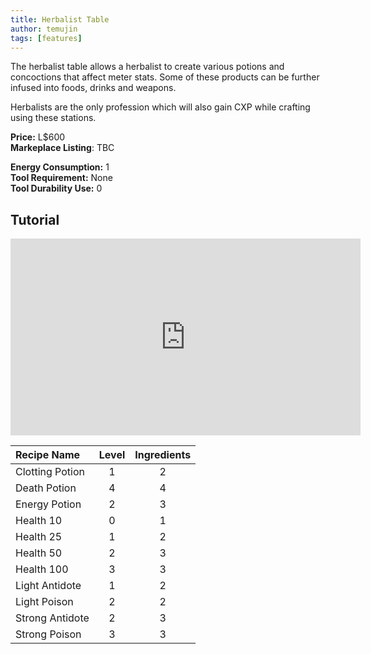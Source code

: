 ```yaml
---
title: Herbalist Table
author: temujin
tags: [features]
---
```

The herbalist table allows a herbalist to create various potions and concoctions that affect meter stats. Some of these products can be further infused into foods, drinks and weapons. 


Herbalists are the only profession which will also gain CXP while crafting using these stations.

**Price:** L$600<br>
**Markeplace Listing**: TBC<br>

**Energy Consumption:** 1<br>
**Tool Requirement:** None<br>
**Tool Durability Use:** 0

## Tutorial
<iframe width="560" height="315" src="https://www.youtube.com/embed/vsHWRMMVn7s" frameborder="0" allow="accelerometer; autoplay; encrypted-media; gyroscope; picture-in-picture" allowfullscreen></iframe>

| Recipe Name     | Level | Ingredients |
|:----------------|:-----:|:-----------:|
| Clotting Potion |   1   |     2       |
| Death Potion    |   4   |     4       |
| Energy Potion   |   2   |     3       |
| Health 10       |   0   |     1       |
| Health 25       |   1   |     2       |
| Health 50       |   2   |     3       |
| Health 100      |   3   |     3       |
| Light Antidote  |   1   |     2       |
| Light Poison    |   2   |     2       |
| Strong Antidote |   2   |     3       |
| Strong Poison   |   3   |     3       |
